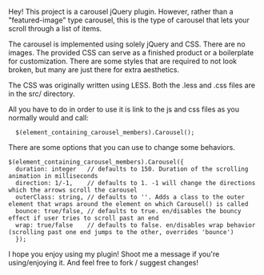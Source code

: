 Hey! This project is a carousel jQuery plugin. However, rather than a "featured-image" type carousel, this is the type of carousel that lets your scroll through a list of items.

The carousel is implemented using solely jQuery and CSS. There are no images. The provided CSS can serve as a finished product or a boilerplate for customization. There are some styles that are required to not look broken, but many are just there for extra aesthetics.

The CSS was originally written using LESS. Both the .less and .css files are in the src/ directory.

All you have to do in order to use it is link to the js and css files as you normally would and call:

```
  $(element_containing_carousel_members).Carousel();
```

There are some options that you can use to change some behaviors.

```
$(element_containing_carousel_members).Carousel({
  duration: integer   // defaults to 150. Duration of the scrolling animation in milliseconds
  direction: 1/-1,    // defaults to 1. -1 will change the directions which the arrows scroll the carousel
  outerClass: string, // defaults to ''. Adds a class to the outer element that wraps around the element on which Carousel() is called
  bounce: true/false, // defaults to true. en/disables the bouncy effect if user tries to scroll past an end
  wrap: true/false    // defaults to false. en/disables wrap behavior (scrolling past one end jumps to the other, overrides 'bounce')
  });
```

I hope you enjoy using my plugin! Shoot me a message if you're using/enjoying it. And feel free to fork / suggest changes!